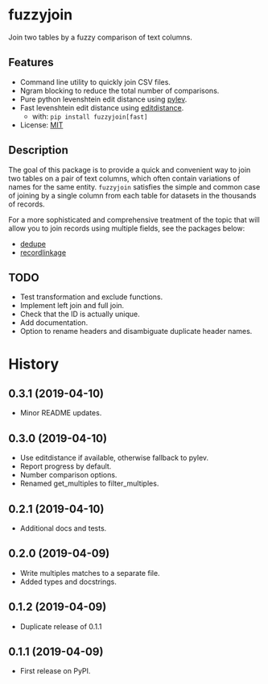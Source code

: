 fuzzyjoin
=========

Join two tables by a fuzzy comparison of text columns.

Features
--------
* Command line utility to quickly join CSV files.
* Ngram blocking to reduce the total number of comparisons.
* Pure python levenshtein edit distance using [pylev](https://github.com/toastdriven/pylev).
* Fast levenshtein edit distance using [editdistance](https://github.com/aflc/editdistance).
  - with: `pip install fuzzyjoin[fast]`
* License: [MIT](https://opensource.org/licenses/MIT)

Description
-----------
The goal of this package is to provide a quick and convenient way to
join two tables on a pair of text columns, which often contain variations
of names for the same entity. `fuzzyjoin` satisfies the simple and common case
of joining by a single column from each table for datasets in the thousands of records.

For a more sophisticated and comprehensive treatment of the topic that will allow
you to join records using multiple fields, see the packages below:

* [dedupe](https://github.com/dedupeio/dedupe)
* [recordlinkage](https://recordlinkage.readthedocs.io/en/latest/about.html)


TODO
----
- Test transformation and exclude functions.
- Implement left join and full join.
- Check that the ID is actually unique.
- Add documentation.
- Option to rename headers and disambiguate duplicate header names.


History
=======

0.3.1 (2019-04-10)
------------------
* Minor README updates.


0.3.0 (2019-04-10)
------------------
* Use editdistance if available, otherwise fallback to pylev.
* Report progress by default.
* Number comparison options.
* Renamed get_multiples to filter_multiples.


0.2.1 (2019-04-10)
------------------
* Additional docs and tests.

0.2.0 (2019-04-09)
------------------
* Write multiples matches to a separate file.
* Added types and docstrings.

0.1.2 (2019-04-09)
------------------
* Duplicate release of 0.1.1

0.1.1 (2019-04-09)
------------------
* First release on PyPI.
